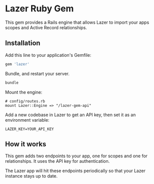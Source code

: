 # Lazer Ruby Gem

This gem provides a Rails engine that allows Lazer to import your apps scopes and Active Record relationships.

## Installation
Add this line to your application's Gemfile:

```ruby
gem 'lazer'
```

Bundle, and restart your server.

```bash
bundle
```

Mount the engine:

```
# config/routes.rb
mount Lazer::Engine => "/lazer-gem-api"
```

Add a new codebase in Lazer to get an API key, then set it as an environment variable:

```
LAZER_KEY=YOUR_API_KEY
```

## How it works

This gem adds two endpoints to your app, one for scopes and one for relationships. It uses the API key for authentication.

The Lazer app will hit these endpoints periodically so that your Lazer instance stays up to date.
